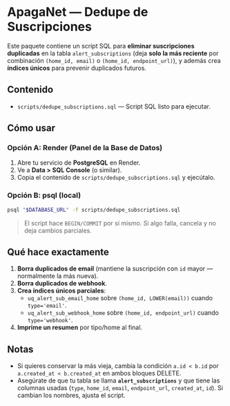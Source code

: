 # ApagaNet — Dedupe de Suscripciones

Este paquete contiene un script SQL para **eliminar suscripciones duplicadas** en la tabla `alert_subscriptions`
(deja **solo la más reciente** por combinación `(home_id, email)` o `(home_id, endpoint_url)`), y además crea
**índices únicos** para prevenir duplicados futuros.

## Contenido
- `scripts/dedupe_subscriptions.sql` — Script SQL listo para ejecutar.

## Cómo usar

### Opción A: Render (Panel de la Base de Datos)
1. Abre tu servicio de **PostgreSQL** en Render.
2. Ve a **Data > SQL Console** (o similar).
3. Copia el contenido de `scripts/dedupe_subscriptions.sql` y ejecútalo.

### Opción B: psql (local)
```bash
psql "$DATABASE_URL" -f scripts/dedupe_subscriptions.sql
```

> El script hace `BEGIN/COMMIT` por sí mismo. Si algo falla, cancela y no deja cambios parciales.

## Qué hace exactamente
1. **Borra duplicados de email** (mantiene la suscripción con `id` mayor — normalmente la más nueva).
2. **Borra duplicados de webhook**.
3. **Crea índices únicos parciales**:
   - `uq_alert_sub_email_home` sobre `(home_id, LOWER(email))` cuando `type='email'`.
   - `uq_alert_sub_webhook_home` sobre `(home_id, endpoint_url)` cuando `type='webhook'`.
4. **Imprime un resumen** por tipo/home al final.

## Notas
- Si quieres conservar la más vieja, cambia la condición `a.id < b.id` por `a.created_at < b.created_at` en ambos bloques DELETE.
- Asegúrate de que tu tabla se llama **`alert_subscriptions`** y que tiene las columnas usadas (`type`, `home_id`, `email`, `endpoint_url`, `created_at`, `id`). Si cambian los nombres, ajusta el script.
